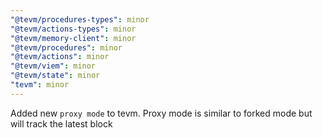 ```yaml
---
"@tevm/procedures-types": minor
"@tevm/actions-types": minor
"@tevm/memory-client": minor
"@tevm/procedures": minor
"@tevm/actions": minor
"@tevm/viem": minor
"@tevm/state": minor
"tevm": minor
---
```


Added new `proxy mode` to tevm. Proxy mode is similar to forked mode but will track the latest block

